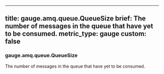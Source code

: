 
---
title: gauge.amq.queue.QueueSize
brief: The number of messages in the queue that have yet to be consumed.
metric_type: gauge
custom: false
---
### gauge.amq.queue.QueueSize

The number of messages in the queue that have yet to be consumed.
